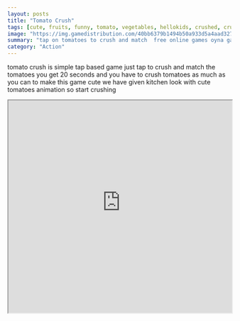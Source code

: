 ```yaml
---
layout: posts
title: "Tomato Crush"
tags: [cute, fruits, funny, tomato, vegetables, hellokids, crushed, crush, free, online, games, oyna, game, free, games, play, play, games]
image: "https://img.gamedistribution.com/40bb6379b1494b50a933d5a4aad327e2-512x384.jpeg"
summary: "tap on tomatoes to crush and match  free online games oyna game free games play play games"
category: "Action"
---
```


tomato crush is simple tap based game just tap to crush and match the tomatoes you get 20 seconds and you have to crush tomatoes as much as you can to make this game cute we have given kitchen look with cute tomatoes animation so start crushing

<iframe width="100%" height="480px;" src="https://html5.gamedistribution.com/40bb6379b1494b50a933d5a4aad327e2/"></iframe>